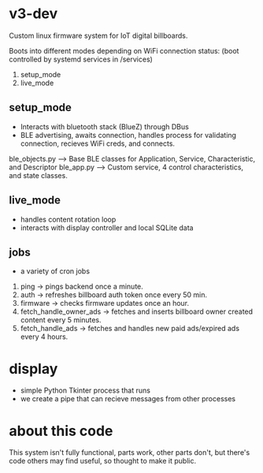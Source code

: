 # v3-dev

Custom linux firmware system for IoT digital billboards.

Boots into different modes depending on WiFi connection status:
(boot controlled by systemd services in /services)
1. setup_mode
2. live_mode

## setup_mode
- Interacts with bluetooth stack (BlueZ) through DBus
- BLE advertising, awaits connection, handles process for validating connection, recieves WiFi creds, and connects.

ble_objects.py --> Base BLE classes for Application, Service, Characteristic, and Descriptor
ble_app.py --> Custom service, 4 control characteristics, and state classes.

## live_mode
- handles content rotation loop
- interacts with display controller and local SQLite data

## jobs
- a variety of cron jobs
1. ping -> pings backend once a minute.
2. auth -> refreshes billboard auth token once every 50 min.
3. firmware -> checks firmware updates once an hour.
4. fetch_handle_owner_ads -> fetches and inserts billboard owner created content every 5 minutes.
5. fetch_handle_ads -> fetches and handles new paid ads/expired ads every 4 hours.

# display
- simple Python Tkinter process that runs
- we create a pipe that can recieve messages from other processes

# about this code
This system isn't fully functional, parts work, other parts don't, but there's code others may find useful, so thought to make it public.
